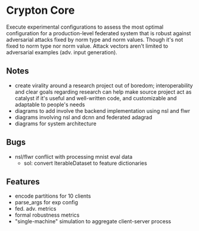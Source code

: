 # Crypton Core
Execute experimental configurations to assess the most optimal configuration for a production-level federated system that is robust against adversarial attacks fixed by norm type and norm values. Though it's not fixed to norm type nor norm value. Attack vectors aren't limited to adversarial examples (adv. input generation).


## Notes
- create virality around a research project out of boredom; interoperability and clear goals regarding research can help make source project act as catalyst if it's useful and well-written code, and customizable and adaptable to people's needs
- diagrams to add involve the backend implementation using nsl and flwr
- diagrams involving nsl and dcnn and federated adagrad
- diagrams for system architecture


## Bugs
- nsl/flwr conflict with processing mnist eval data
    - sol: convert IterableDataset to feature dictionaries
## Features
- encode partitions for 10 clients
- parse_args for exp config
- fed. adv. metrics
- formal robustness metrics
- "single-machine" simulation to aggregate client-server process

